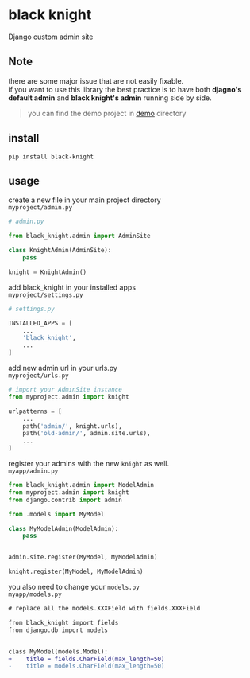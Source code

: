 # black knight

Django custom admin site

## Note

there are some major issue that are not easily fixable.\
if you want to use this library the best practice is to have both **djagno's default admin** and **black knight's admin** running side by side.

> you can find the demo project in [demo](demo) directory

<!-- have this in mind that this library is a very hacky way of making an admin page with react for django,
because django designed in a way that every module and component of it is connected together,
so we canot change some of the basic compnent of it
so an small change in admin is not a enough to make it work
so in order to make a admin site we need to change database model fields and so on.
because django is a framework and everything in it is connected makeing a seprate admin site is not an easy task.\
and up on this note we do not support everything in black knight.\
the best practice is to have both admin pages side by side. -->

## install

`pip install black-knight`

## usage

create a new file in your main project directory\
`myproject/admin.py`

```py
# admin.py

from black_knight.admin import AdminSite

class KnightAdmin(AdminSite):
    pass

knight = KnightAdmin()
```

add black_knight in your installed apps\
`myproject/settings.py`

```py
# settings.py

INSTALLED_APPS = [
    ...
    'black_knight',
    ...
]

```

add new admin url in your urls.py\
`myproject/urls.py`

```py
# import your AdminSite instance
from myproject.admin import knight

urlpatterns = [
    ...
    path('admin/', knight.urls),
    path('old-admin/', admin.site.urls),
    ...
]

```

register your admins with the new `knight` as well.\
`myapp/admin.py`

```py
from black_knight.admin import ModelAdmin
from myproject.admin import knight
from django.contrib import admin

from .models import MyModel

class MyModelAdmin(ModelAdmin):
    pass


admin.site.register(MyModel, MyModelAdmin)

knight.register(MyModel, MyModelAdmin)

```

you also need to change your `models.py`\
`myapp/models.py`

```diff
# replace all the models.XXXField with fields.XXXField

from black_knight import fields
from django.db import models


class MyModel(models.Model):
+    title = fields.CharField(max_length=50)
-    title = models.CharField(max_length=50)

```
